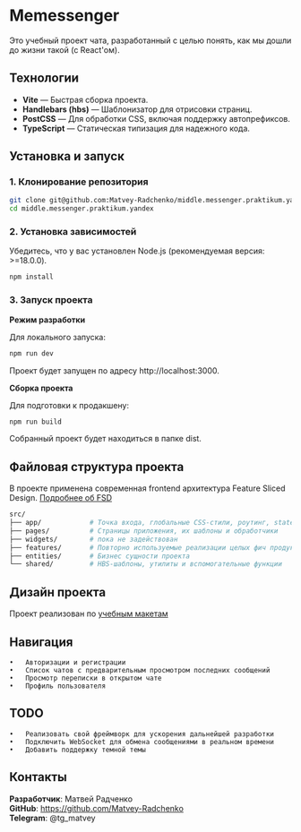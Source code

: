 # Memessenger

Это учебный проект чата, разработанный с целью понять,
как мы дошли до жизни такой (с React'ом).

## Технологии

- **Vite** — Быстрая сборка проекта.
- **Handlebars (hbs)** — Шаблонизатор для отрисовки страниц.
- **PostCSS** — Для обработки CSS, включая поддержку автопрефиксов.
- **TypeScript** — Статическая типизация для надежного кода.

## Установка и запуск

### 1. Клонирование репозитория

```bash
git clone git@github.com:Matvey-Radchenko/middle.messenger.praktikum.yandex.git
cd middle.messenger.praktikum.yandex
```

### 2. Установка зависимостей

Убедитесь, что у вас установлен Node.js (рекомендуемая версия: >=18.0.0).

```bash
npm install
```

### 3. Запуск проекта

**Режим разработки**

Для локального запуска:

```bash
npm run dev
```

Проект будет запущен по адресу http://localhost:3000.

**Сборка проекта**

Для подготовки к продакшену:

```bash
npm run build
```

Собранный проект будет находиться в папке dist.

## Файловая структура проекта

В проекте применена современная frontend архитектура Feature Sliced Design.
[Подробнее об FSD](https://feature-sliced.design/ru/docs/get-started/overview)

```bash
src/
├── app/            # Точка входа, глобальные CSS-стили, роутинг, state приложения
├── pages/          # Страницы приложения, их шаблоны и обработчики
├── widgets/        # пока не задействован
├── features/       # Повторно используемые реализации целых фич продукта
├── entities/       # Бизнес сущности проекта
└── shared/         # HBS-шаблоны, утилиты и вспомогательные функции
```

## Дизайн проекта

Проект реализован по [учебным макетам](https://www.figma.com/design/jF5fFFzgGOxQeB4CmKWTiE/Chat_external_link?node-id=0-1&node-type=canvas&t=qHweDGTmqQE5gDoN-0)

## Навигация

    •	Авторизации и регистрации
    •	Список чатов с предварительным просмотром последних сообщений
    •	Просмотр переписки в открытом чате
    •	Профиль пользователя

## TODO

    •	Реализовать свой фреймворк для ускорения дальнейшей разработки
    •	Подключить WebSocket для обмена сообщениями в реальном времени
    •	Добавить поддержку темной темы

## Контакты

**Разработчик**: Матвей Радченко  
**GitHub**: https://github.com/Matvey-Radchenko  
**Telegram**: @tg_matvey
